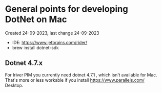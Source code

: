 # General points for developing DotNet on Mac

Created 24-09-2023, last change 24-09-2023

- IDE: https://www.jetbrains.com/rider/
- brew install dotnet-sdk

## Dotnet 4.7.x

For Iriver PIM you currently need dotnet 4.7.1 , which isn't available for Mac. That's more or less workable if you 
install https://www.parallels.com/ Desktop.
